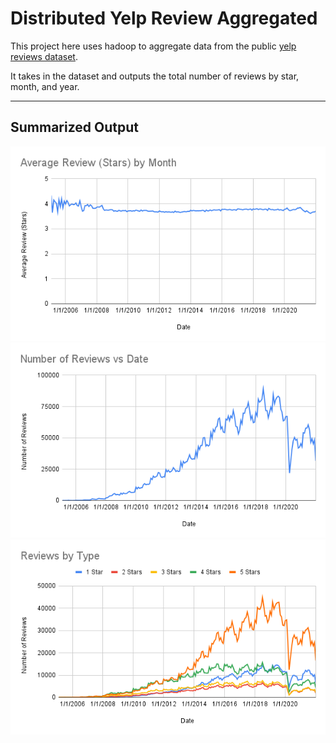 # Distributed Yelp Review Aggregated

This project here uses hadoop to aggregate data from the public [yelp reviews dataset](https://www.kaggle.com/datasets/yelp-dataset/yelp-dataset/).

It takes in the dataset and outputs the total number of reviews by star, month, and year.

---
## Summarized Output

![Average Stars by Month](graphs/Average%20Review%20(Stars)%20by%20Month.png)
![Number of Reviews per Month](graphs/Number%20of%20Reviews%20vs%20Date.png)
![Number of Review Types per Month](graphs/Reviews%20by%20Type.png)